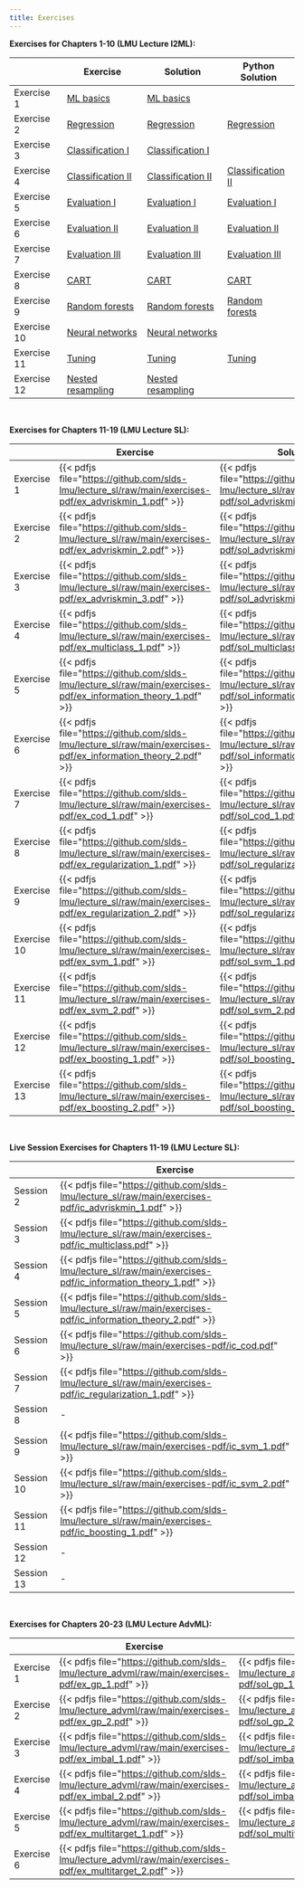 ```yaml
---
title: Exercises
---
```


__Exercises for Chapters 1-10 (LMU Lecture I2ML):__

|             | Exercise         | Solution           | Python Solution    |
| ------------| ---------------- | ------------------ | ------------------ |
| Exercise 1  &nbsp;| [ML basics](https://github.com/slds-lmu/lecture_i2ml/raw/master/exercises-pdf/ex_ml-basics.pdf) | [ML basics](https://github.com/slds-lmu/lecture_i2ml/raw/master/exercises-pdf/sol_ml-basics.pdf) |          |
| Exercise 2  &nbsp;| [Regression](https://github.com/slds-lmu/lecture_i2ml/raw/master/exercises-pdf/ex_regression.pdf) | [Regression](https://github.com/slds-lmu/lecture_i2ml/raw/master/exercises-pdf/sol_regression.pdf) | [Regression](https://github.com/slds-lmu/lecture_i2ml/blob/master/exercises/supervised-regression/sol_regression_py.ipynb) | 
| Exercise 3  &nbsp;| [Classification I](https://github.com/slds-lmu/lecture_i2ml/raw/master/exercises-pdf/ex_classification_1.pdf) | [Classification I](https://github.com/slds-lmu/lecture_i2ml/raw/master/exercises-pdf/sol_classification_1.pdf) |          |
| Exercise 4  &nbsp;| [Classification II](https://github.com/slds-lmu/lecture_i2ml/raw/master/exercises-pdf/ex_classification_2.pdf) | [Classification II](https://github.com/slds-lmu/lecture_i2ml/raw/master/exercises-pdf/sol_classification_2.pdf) | [Classification II](https://github.com/slds-lmu/lecture_i2ml/blob/master/exercises/supervised-classification/sol_classification_2_py.ipynb) |
| Exercise 5  &nbsp;| [Evaluation I](https://github.com/slds-lmu/lecture_i2ml/raw/master/exercises-pdf/ex_eval_1.pdf) | [Evaluation I](https://github.com/slds-lmu/lecture_i2ml/raw/master/exercises-pdf/sol_eval_1.pdf) | [Evaluation I](https://github.com/slds-lmu/lecture_i2ml/blob/master/exercises/evaluation/sol_eval_1_py.ipynb)  |
| Exercise 6  &nbsp;| [Evaluation II](https://github.com/slds-lmu/lecture_i2ml/raw/master/exercises-pdf/ex_eval_2.pdf) | [Evaluation II](https://github.com/slds-lmu/lecture_i2ml/raw/master/exercises-pdf/sol_eval_2.pdf) | [Evaluation II](https://github.com/slds-lmu/lecture_i2ml/blob/master/exercises/evaluation/sol_eval_2_py.ipynb)  |
| Exercise 7  &nbsp;| [Evaluation III](https://github.com/slds-lmu/lecture_i2ml/raw/master/exercises-pdf/ex_eval_3.pdf) | [Evaluation III](https://github.com/slds-lmu/lecture_i2ml/raw/master/exercises-pdf/sol_eval_3.pdf) |  [Evaluation III](https://github.com/slds-lmu/lecture_i2ml/blob/master/exercises/evaluation/sol_eval_3_py.ipynb)   |
| Exercise 8  &nbsp;| [CART](https://github.com/slds-lmu/lecture_i2ml/raw/master/exercises-pdf/ex_trees.pdf) | [CART](https://github.com/slds-lmu/lecture_i2ml/raw/master/exercises-pdf/sol_trees.pdf) |  [CART](https://github.com/slds-lmu/lecture_i2ml/blob/master/exercises/trees/sol_trees_py.ipynb)   |
| Exercise 9  &nbsp;| [Random forests](https://github.com/slds-lmu/lecture_i2ml/raw/master/exercises-pdf/ex_forests.pdf) | [Random forests](https://github.com/slds-lmu/lecture_i2ml/raw/master/exercises-pdf/sol_forests.pdf) | [Random forests](https://github.com/slds-lmu/lecture_i2ml/blob/master/exercises/forests/sol_forests_py.ipynb)    |
| Exercise 10 &nbsp;| [Neural networks](https://github.com/slds-lmu/lecture_i2ml/raw/master/exercises-pdf/ex_nn.pdf) | [Neural networks](https://github.com/slds-lmu/lecture_i2ml/raw/master/exercises-pdf/sol_nn.pdf) |
| Exercise 11 &nbsp;| [Tuning](https://github.com/slds-lmu/lecture_i2ml/raw/master/exercises-pdf/ex_tuning.pdf) | [Tuning](https://github.com/slds-lmu/lecture_i2ml/raw/master/exercises-pdf/sol_tuning.pdf) |   [Tuning](https://github.com/slds-lmu/lecture_i2ml/blob/master/exercises/tuning/sol_tuning_py.ipynb)     |
| Exercise 12 &nbsp;| [Nested resampling](https://github.com/slds-lmu/lecture_i2ml/raw/master/exercises-pdf/ex_nested_resampling.pdf) &emsp;| [Nested resampling](https://github.com/slds-lmu/lecture_i2ml/raw/master/exercises-pdf/sol_nested_resampling.pdf) &emsp;|          |

<br>

__Exercises for Chapters 11-19 (LMU Lecture SL):__

|            | Exercise    | Solution |
| ---------| -------------- | -------------|
| Exercise 1 | {{< pdfjs file="https://github.com/slds-lmu/lecture_sl/raw/main/exercises-pdf/ex_advriskmin_1.pdf" >}} | {{< pdfjs file="https://github.com/slds-lmu/lecture_sl/raw/main/exercises-pdf/sol_advriskmin_1.pdf" >}} |
| Exercise 2 | {{< pdfjs file="https://github.com/slds-lmu/lecture_sl/raw/main/exercises-pdf/ex_advriskmin_2.pdf" >}} | {{< pdfjs file="https://github.com/slds-lmu/lecture_sl/raw/main/exercises-pdf/sol_advriskmin_2.pdf" >}} |
| Exercise 3 | {{< pdfjs file="https://github.com/slds-lmu/lecture_sl/raw/main/exercises-pdf/ex_advriskmin_3.pdf" >}} | {{< pdfjs file="https://github.com/slds-lmu/lecture_sl/raw/main/exercises-pdf/sol_advriskmin_3.pdf" >}} |
| Exercise 4 | {{< pdfjs file="https://github.com/slds-lmu/lecture_sl/raw/main/exercises-pdf/ex_multiclass_1.pdf" >}} | {{< pdfjs file="https://github.com/slds-lmu/lecture_sl/raw/main/exercises-pdf/sol_multiclass_1.pdf" >}} |
| Exercise 5 | {{< pdfjs file="https://github.com/slds-lmu/lecture_sl/raw/main/exercises-pdf/ex_information_theory_1.pdf" >}} | {{< pdfjs file="https://github.com/slds-lmu/lecture_sl/raw/main/exercises-pdf/sol_information_theory_1.pdf" >}} |
| Exercise 6 | {{< pdfjs file="https://github.com/slds-lmu/lecture_sl/raw/main/exercises-pdf/ex_information_theory_2.pdf" >}} | {{< pdfjs file="https://github.com/slds-lmu/lecture_sl/raw/main/exercises-pdf/sol_information_theory_2.pdf" >}} |
| Exercise 7 | {{< pdfjs file="https://github.com/slds-lmu/lecture_sl/raw/main/exercises-pdf/ex_cod_1.pdf" >}} | {{< pdfjs file="https://github.com/slds-lmu/lecture_sl/raw/main/exercises-pdf/sol_cod_1.pdf" >}} |
| Exercise 8 | {{< pdfjs file="https://github.com/slds-lmu/lecture_sl/raw/main/exercises-pdf/ex_regularization_1.pdf" >}} | {{< pdfjs file="https://github.com/slds-lmu/lecture_sl/raw/main/exercises-pdf/sol_regularization_1.pdf" >}} |
| Exercise 9 | {{< pdfjs file="https://github.com/slds-lmu/lecture_sl/raw/main/exercises-pdf/ex_regularization_2.pdf" >}} | {{< pdfjs file="https://github.com/slds-lmu/lecture_sl/raw/main/exercises-pdf/sol_regularization_2.pdf" >}} |
| Exercise 10 | {{< pdfjs file="https://github.com/slds-lmu/lecture_sl/raw/main/exercises-pdf/ex_svm_1.pdf" >}} | {{< pdfjs file="https://github.com/slds-lmu/lecture_sl/raw/main/exercises-pdf/sol_svm_1.pdf" >}} |
| Exercise 11 | {{< pdfjs file="https://github.com/slds-lmu/lecture_sl/raw/main/exercises-pdf/ex_svm_2.pdf" >}} | {{< pdfjs file="https://github.com/slds-lmu/lecture_sl/raw/main/exercises-pdf/sol_svm_2.pdf" >}} |
| Exercise 12 | {{< pdfjs file="https://github.com/slds-lmu/lecture_sl/raw/main/exercises-pdf/ex_boosting_1.pdf" >}} | {{< pdfjs file="https://github.com/slds-lmu/lecture_sl/raw/main/exercises-pdf/sol_boosting_1.pdf" >}} |
| Exercise 13 | {{< pdfjs file="https://github.com/slds-lmu/lecture_sl/raw/main/exercises-pdf/ex_boosting_2.pdf" >}} | {{< pdfjs file="https://github.com/slds-lmu/lecture_sl/raw/main/exercises-pdf/sol_boosting_2.pdf" >}} |

<br>

__Live Session Exercises for Chapters 11-19 (LMU Lecture SL):__

|            | Exercise    | 
| ---------| -------------- | 
|Session 2| {{< pdfjs file="https://github.com/slds-lmu/lecture_sl/raw/main/exercises-pdf/ic_advriskmin_1.pdf" >}} | 
|Session 3| {{< pdfjs file="https://github.com/slds-lmu/lecture_sl/raw/main/exercises-pdf/ic_multiclass.pdf" >}} | 
|Session 4| {{< pdfjs file="https://github.com/slds-lmu/lecture_sl/raw/main/exercises-pdf/ic_information_theory_1.pdf" >}} | 
|Session 5| {{< pdfjs file="https://github.com/slds-lmu/lecture_sl/raw/main/exercises-pdf/ic_information_theory_2.pdf" >}} | 
|Session 6| {{< pdfjs file="https://github.com/slds-lmu/lecture_sl/raw/main/exercises-pdf/ic_cod.pdf" >}} | 
|Session 7| {{< pdfjs file="https://github.com/slds-lmu/lecture_sl/raw/main/exercises-pdf/ic_regularization_1.pdf" >}} | 
|Session 8| - | 
|Session 9| {{< pdfjs file="https://github.com/slds-lmu/lecture_sl/raw/main/exercises-pdf/ic_svm_1.pdf" >}} | 
|Session 10| {{< pdfjs file="https://github.com/slds-lmu/lecture_sl/raw/main/exercises-pdf/ic_svm_2.pdf" >}} | 
|Session 11| {{< pdfjs file="https://github.com/slds-lmu/lecture_sl/raw/main/exercises-pdf/ic_boosting_1.pdf" >}} | 
|Session 12| - | 
|Session 13| - | 

<br>

__Exercises for Chapters 20-23 (LMU Lecture AdvML):__

|            | Exercise    | Solution |
| ---------| -------------- | -------------|
| Exercise 1 | {{< pdfjs file="https://github.com/slds-lmu/lecture_advml/raw/main/exercises-pdf/ex_gp_1.pdf" >}} | {{< pdfjs file="https://github.com/slds-lmu/lecture_advml/raw/main/exercises-pdf/sol_gp_1.pdf" >}} |
| Exercise 2 | {{< pdfjs file="https://github.com/slds-lmu/lecture_advml/raw/main/exercises-pdf/ex_gp_2.pdf" >}} | {{< pdfjs file="https://github.com/slds-lmu/lecture_advml/raw/main/exercises-pdf/sol_gp_2.pdf" >}} |
| Exercise 3 | {{< pdfjs file="https://github.com/slds-lmu/lecture_advml/raw/main/exercises-pdf/ex_imbal_1.pdf" >}} | {{< pdfjs file="https://github.com/slds-lmu/lecture_advml/raw/main/exercises-pdf/sol_imbal_1.pdf" >}} |
| Exercise 4 | {{< pdfjs file="https://github.com/slds-lmu/lecture_advml/raw/main/exercises-pdf/ex_imbal_2.pdf" >}} | {{< pdfjs file="https://github.com/slds-lmu/lecture_advml/raw/main/exercises-pdf/sol_imbal_2.pdf" >}} |
| Exercise 5 | {{< pdfjs file="https://github.com/slds-lmu/lecture_advml/raw/main/exercises-pdf/ex_multitarget_1.pdf" >}} | {{< pdfjs file="https://github.com/slds-lmu/lecture_advml/raw/main/exercises-pdf/sol_multitarget_1.pdf" >}} |
| Exercise 6 | {{< pdfjs file="https://github.com/slds-lmu/lecture_advml/raw/main/exercises-pdf/ex_multitarget_2.pdf" >}} | |

